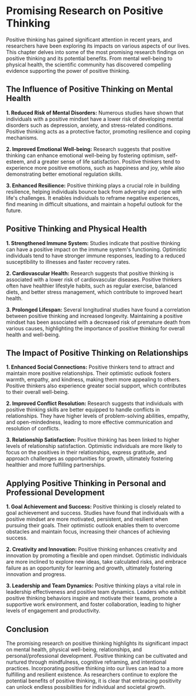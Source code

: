Promising Research on Positive Thinking
==================================================

Positive thinking has gained significant attention in recent years, and researchers have been exploring its impacts on various aspects of our lives. This chapter delves into some of the most promising research findings on positive thinking and its potential benefits. From mental well-being to physical health, the scientific community has discovered compelling evidence supporting the power of positive thinking.

The Influence of Positive Thinking on Mental Health
---------------------------------------------------

**1. Reduced Risk of Mental Disorders:** Numerous studies have shown that individuals with a positive mindset have a lower risk of developing mental disorders such as depression, anxiety, and stress-related conditions. Positive thinking acts as a protective factor, promoting resilience and coping mechanisms.

**2. Improved Emotional Well-being:** Research suggests that positive thinking can enhance emotional well-being by fostering optimism, self-esteem, and a greater sense of life satisfaction. Positive thinkers tend to experience more positive emotions, such as happiness and joy, while also demonstrating better emotional regulation skills.

**3. Enhanced Resilience:** Positive thinking plays a crucial role in building resilience, helping individuals bounce back from adversity and cope with life's challenges. It enables individuals to reframe negative experiences, find meaning in difficult situations, and maintain a hopeful outlook for the future.

Positive Thinking and Physical Health
-------------------------------------

**1. Strengthened Immune System:** Studies indicate that positive thinking can have a positive impact on the immune system's functioning. Optimistic individuals tend to have stronger immune responses, leading to a reduced susceptibility to illnesses and faster recovery rates.

**2. Cardiovascular Health:** Research suggests that positive thinking is associated with a lower risk of cardiovascular diseases. Positive thinkers often have healthier lifestyle habits, such as regular exercise, balanced diets, and better stress management, which contribute to improved heart health.

**3. Prolonged Lifespan:** Several longitudinal studies have found a correlation between positive thinking and increased longevity. Maintaining a positive mindset has been associated with a decreased risk of premature death from various causes, highlighting the importance of positive thinking for overall health and well-being.

The Impact of Positive Thinking on Relationships
------------------------------------------------

**1. Enhanced Social Connections:** Positive thinkers tend to attract and maintain more positive relationships. Their optimistic outlook fosters warmth, empathy, and kindness, making them more appealing to others. Positive thinkers also experience greater social support, which contributes to their overall well-being.

**2. Improved Conflict Resolution:** Research suggests that individuals with positive thinking skills are better equipped to handle conflicts in relationships. They have higher levels of problem-solving abilities, empathy, and open-mindedness, leading to more effective communication and resolution of conflicts.

**3. Relationship Satisfaction:** Positive thinking has been linked to higher levels of relationship satisfaction. Optimistic individuals are more likely to focus on the positives in their relationships, express gratitude, and approach challenges as opportunities for growth, ultimately fostering healthier and more fulfilling partnerships.

Applying Positive Thinking in Personal and Professional Development
-------------------------------------------------------------------

**1. Goal Achievement and Success:** Positive thinking is closely related to goal achievement and success. Studies have found that individuals with a positive mindset are more motivated, persistent, and resilient when pursuing their goals. Their optimistic outlook enables them to overcome obstacles and maintain focus, increasing their chances of achieving success.

**2. Creativity and Innovation:** Positive thinking enhances creativity and innovation by promoting a flexible and open mindset. Optimistic individuals are more inclined to explore new ideas, take calculated risks, and embrace failure as an opportunity for learning and growth, ultimately fostering innovation and progress.

**3. Leadership and Team Dynamics:** Positive thinking plays a vital role in leadership effectiveness and positive team dynamics. Leaders who exhibit positive thinking behaviors inspire and motivate their teams, promote a supportive work environment, and foster collaboration, leading to higher levels of engagement and productivity.

Conclusion
----------

The promising research on positive thinking highlights its significant impact on mental health, physical well-being, relationships, and personal/professional development. Positive thinking can be cultivated and nurtured through mindfulness, cognitive reframing, and intentional practices. Incorporating positive thinking into our lives can lead to a more fulfilling and resilient existence. As researchers continue to explore the potential benefits of positive thinking, it is clear that embracing positivity can unlock endless possibilities for individual and societal growth.
